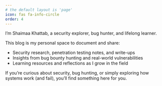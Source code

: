 ```yaml
---
# the default layout is 'page'
icon: fas fa-info-circle
order: 4
---
```


I’m Shaimaa Khattab, a security explorer, bug hunter, and lifelong learner. 

This blog is my personal space to document and share:  
- Security research, penetration testing notes, and write-ups  
- Insights from bug bounty hunting and real-world vulnerabilities  
- Learning resources and reflections as I grow in the field

If you’re curious about security, bug hunting, or simply exploring how systems work (and fail), you’ll find something here for you. 
